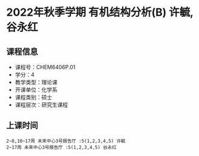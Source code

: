 # 2022年秋季学期 有机结构分析(B) 许毓, 谷永红






## 课程信息

- 课程号：CHEM6406P.01
- 学分：4
- 教学类型：理论课
- 开课单位：化学系
- 课程类别：硕士
- 课程层次：研究生课程

## 上课时间

```
2~8,10~17周 未来中心3号报告厅 :5(1,2,3,4,5) 许毓
2~17周 未来中心3号报告厅 :5(1,2,3,4,5) 谷永红
```

